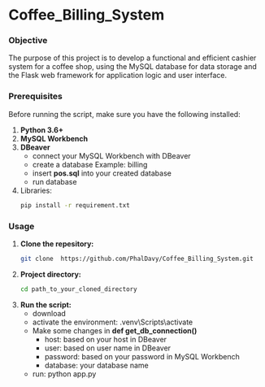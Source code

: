 # Coffee_Billing_System

### Objective 
The purpose of this project is to develop a functional and efficient cashier system for a coffee shop, using the MySQL database for data storage and the Flask web framework for application logic and user interface.

### Prerequisites
Before running the script, make sure you have the following installed:
1. **Python 3.6+**
2. **MySQL Workbench**
3. **DBeaver**
   - connect your MySQL Workbench with DBeaver
   - create a database
     Example: billing
    - insert **pos.sql** into your created database
    - run database
5. Libraries:
   ```bash
   pip install -r requirement.txt
   ```

### Usage
1. **Clone the repesitory:**
   ```bash
   git clone  https://github.com/PhalDavy/Coffee_Billing_System.git
   ```
2. **Project directory:**
   ```bash
   cd path_to_your_cloned_directory
   ```
3. **Run the script:**
   - download 
   - activate the environment: .venv\Scripts\activate
   - Make some changes in **def get_db_connection()**
     - host: based on your host in DBeaver
     - user: based on user name in DBeaver
     - password: based on your password in MySQL Workbench
     - database: your database name
   - run: python app.py
   
